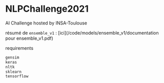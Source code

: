 # NLPChallenge2021
AI Challenge hosted by INSA-Toulouse

résumé de `ensemble_v1` : [ici](/code/models/ensemble_v1/documentation pour ensemble_v1.pdf)


requirements
```sh
gensim
keras
nltk
sklearn
tensorflow
```